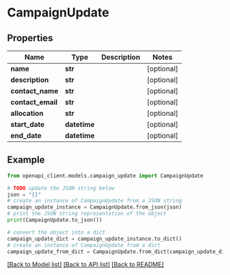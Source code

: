 # CampaignUpdate


## Properties

Name | Type | Description | Notes
------------ | ------------- | ------------- | -------------
**name** | **str** |  | [optional] 
**description** | **str** |  | [optional] 
**contact_name** | **str** |  | [optional] 
**contact_email** | **str** |  | [optional] 
**allocation** | **str** |  | [optional] 
**start_date** | **datetime** |  | [optional] 
**end_date** | **datetime** |  | [optional] 

## Example

```python
from openapi_client.models.campaign_update import CampaignUpdate

# TODO update the JSON string below
json = "{}"
# create an instance of CampaignUpdate from a JSON string
campaign_update_instance = CampaignUpdate.from_json(json)
# print the JSON string representation of the object
print(CampaignUpdate.to_json())

# convert the object into a dict
campaign_update_dict = campaign_update_instance.to_dict()
# create an instance of CampaignUpdate from a dict
campaign_update_from_dict = CampaignUpdate.from_dict(campaign_update_dict)
```
[[Back to Model list]](../README.md#documentation-for-models) [[Back to API list]](../README.md#documentation-for-api-endpoints) [[Back to README]](../README.md)


